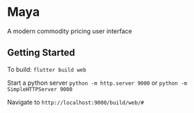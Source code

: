 # Maya

A modern commodity pricing user interface

## Getting Started

To build: ```flutter build web```

Start a python server ```python -m http.server 9000```
or ```python -m SimpleHTTPServer 9000```

Navigate to ```http://localhost:9000/build/web/#```
